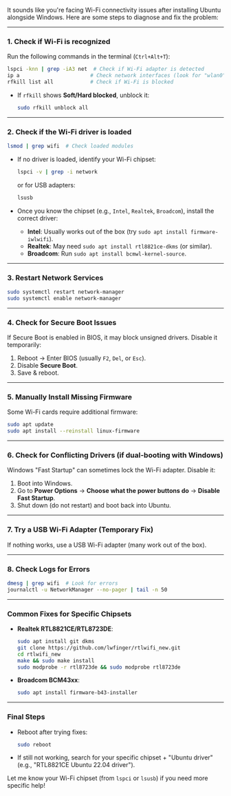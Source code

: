 It sounds like you're facing Wi-Fi connectivity issues after installing Ubuntu alongside Windows. Here are some steps to diagnose and fix the problem:

---

### **1. Check if Wi-Fi is recognized**
Run the following commands in the terminal (`Ctrl+Alt+T`):

```bash
lspci -knn | grep -iA3 net  # Check if Wi-Fi adapter is detected
ip a                       # Check network interfaces (look for "wlan0" or similar)
rfkill list all            # Check if Wi-Fi is blocked
```

- If `rfkill` shows **Soft/Hard blocked**, unblock it:
  ```bash
  sudo rfkill unblock all
  ```

---

### **2. Check if the Wi-Fi driver is loaded**
```bash
lsmod | grep wifi  # Check loaded modules
```

- If no driver is loaded, identify your Wi-Fi chipset:
  ```bash
  lspci -v | grep -i network
  ```
  or for USB adapters:
  ```bash
  lsusb
  ```

- Once you know the chipset (e.g., `Intel`, `Realtek`, `Broadcom`), install the correct driver:
  - **Intel**: Usually works out of the box (try `sudo apt install firmware-iwlwifi`).
  - **Realtek**: May need `sudo apt install rtl8821ce-dkms` (or similar).
  - **Broadcom**: Run `sudo apt install bcmwl-kernel-source`.

---

### **3. Restart Network Services**
```bash
sudo systemctl restart network-manager
sudo systemctl enable network-manager
```

---

### **4. Check for Secure Boot Issues**
If Secure Boot is enabled in BIOS, it may block unsigned drivers. Disable it temporarily:
1. Reboot → Enter BIOS (usually `F2`, `Del`, or `Esc`).
2. Disable **Secure Boot**.
3. Save & reboot.

---

### **5. Manually Install Missing Firmware**
Some Wi-Fi cards require additional firmware:
```bash
sudo apt update
sudo apt install --reinstall linux-firmware
```

---

### **6. Check for Conflicting Drivers (if dual-booting with Windows)**
Windows "Fast Startup" can sometimes lock the Wi-Fi adapter. Disable it:
1. Boot into Windows.
2. Go to **Power Options** → **Choose what the power buttons do** → **Disable Fast Startup**.
3. Shut down (do not restart) and boot back into Ubuntu.

---

### **7. Try a USB Wi-Fi Adapter (Temporary Fix)**
If nothing works, use a USB Wi-Fi adapter (many work out of the box).

---

### **8. Check Logs for Errors**
```bash
dmesg | grep wifi  # Look for errors
journalctl -u NetworkManager --no-pager | tail -n 50
```

---

### **Common Fixes for Specific Chipsets**
- **Realtek RTL8821CE/RTL8723DE**:  
  ```bash
  sudo apt install git dkms
  git clone https://github.com/lwfinger/rtlwifi_new.git
  cd rtlwifi_new
  make && sudo make install
  sudo modprobe -r rtl8723de && sudo modprobe rtl8723de
  ```
- **Broadcom BCM43xx**:  
  ```bash
  sudo apt install firmware-b43-installer
  ```

---

### **Final Steps**
- Reboot after trying fixes:
  ```bash
  sudo reboot
  ```
- If still not working, search for your specific chipset + "Ubuntu driver" (e.g., "RTL8821CE Ubuntu 22.04 driver").

Let me know your Wi-Fi chipset (from `lspci` or `lsusb`) if you need more specific help!